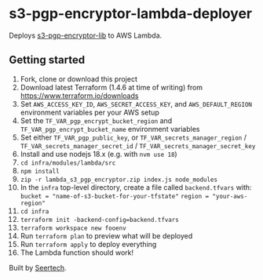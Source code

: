 # s3-pgp-encryptor-lambda-deployer

Deploys [s3-pgp-encryptor-lib](https://github.com/Jaza/s3-pgp-encryptor-lib) to AWS
Lambda.

## Getting started

1. Fork, clone or download this project
1. Download latest Terraform (1.4.6 at time of writing) from
   https://www.terraform.io/downloads
1. Set `AWS_ACCESS_KEY_ID`, `AWS_SECRET_ACCESS_KEY`, and `AWS_DEFAULT_REGION`
   environment variables per your AWS setup
1. Set the `TF_VAR_pgp_encrypt_bucket_region` and `TF_VAR_pgp_encrypt_bucket_name`
   environment variables
1. Set either `TF_VAR_pgp_public_key`, or `TF_VAR_secrets_manager_region` /
   `TF_VAR_secrets_manager_secret_id` / `TF_VAR_secrets_manager_secret_key`
1. Install and use nodejs 18.x (e.g. with `nvm use 18`)
1. `cd infra/modules/lambda/src`
1. `npm install`
1. `zip -r lambda_s3_pgp_encryptor.zip index.js node_modules`
1. In the `infra` top-level directory, create a file called `backend.tfvars` with:
   `bucket = "name-of-s3-bucket-for-your-tfstate"`
   `region = "your-aws-region"`
1. `cd infra`
1. `terraform init -backend-config=backend.tfvars`
1. `terraform workspace new fooenv`
1. Run `terraform plan` to preview what will be deployed
1. Run `terraform apply` to deploy everything
1. The Lambda function should work!

Built by [Seertech](https://www.seertechsolutions.com/).
